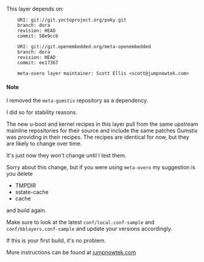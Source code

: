 This layer depends on:

        URI: git://git.yoctoproject.org/poky.git
        branch: dora
        revision: HEAD
        commit: 50e9ccb 

        URI: git://git.openembedded.org/meta-openembedded
        branch: dora
        revision: HEAD
        commit: ee17367 

        meta-overo layer maintainer: Scott Ellis <scott@jumpnowtek.com>

#### Note

I removed the `meta-gumstix` repository as a dependency.

I did so for stability reasons.

The new u-boot and kernel recipes in this layer pull from the same upstream
mainline repositories for their source and include the same patches Gumstix
was providing in their recipes. The recipes are identical for now, but they
are likely to change over time.

It's just now they won't change until I test them.

Sorry about this change, but if you were using `meta-overo` my
suggestion is you delete

* TMPDIR
* sstate-cache
* cache

and build again.

Make sure to look at the latest `conf/local.conf-sample` and
`conf/bblayers.conf-sample` and update your versions accordingly.

If this is your first build, it's no problem.

More instructions can be found at [jumpnowtek.com][overo-yocto-build]

[overo-yocto-build]: http://www.jumpnowtek.com/gumstix/overo/Overo-Systems-with-Yocto.html


